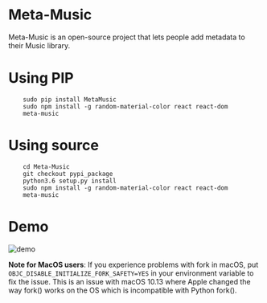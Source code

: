        
# Meta-Music
Meta-Music is an open-source project that lets people add metadata to their Music library.

# Using PIP
        sudo pip install MetaMusic
        sudo npm install -g random-material-color react react-dom
        meta-music
# Using source
        
        cd Meta-Music
        git checkout pypi_package 
        python3.6 setup.py install
        sudo npm install -g random-material-color react react-dom
        meta-music
# Demo

![demo](https://media.giphy.com/media/8PBFETWIZ39tme3vow/giphy.gif)


**Note for MacOS users**: If you experience problems with fork in macOS, put `OBJC_DISABLE_INITIALIZE_FORK_SAFETY=YES` in your environment variable to fix the issue. This is an issue with macOS 10.13 where Apple changed the way fork() works on the OS which is incompatible with Python fork().
 
